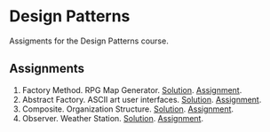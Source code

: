 # Design Patterns

Assigments for the Design Patterns course. 

## Assignments
1. Factory Method. RPG Map Generator. [Solution](src/main/java/factory_method/rpg_map_generator). [Assignment](https://github.com/vesavvo/design_patterns/blob/master/markdown/assignments/factory_method.md).
2. Abstract Factory. ASCII art user interfaces. [Solution](src/main/java/abstract_factory/ascii). [Assignment](https://github.com/vesavvo/design_patterns/blob/master/markdown/assignments/abstract_factory.md).
3. Composite. Organization Structure. [Solution](src/main/java/composte/organization_structure). [Assignment](https://github.com/vesavvo/design_patterns/blob/master/markdown/assignments/composite.md).
4. Observer. Weather Station. [Solution](src/main/java/observer/weather_station). [Assignment](https://github.com/vesavvo/design_patterns/blob/master/markdown/assignments/observer.md).
